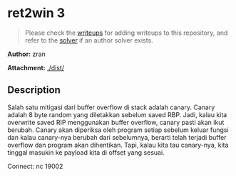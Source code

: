 # ret2win 3

> Please check the [writeups](./writeups/) for adding writeups to this repository, and refer to the [solver](./solver/) if an author solver exists.

**Author:** zran

**Attachment:** [./dist/](./dist/)


## Description
Salah satu mitigasi dari buffer overflow di stack adalah canary. Canary adalah 8 byte random yang diletakkan sebelum saved RBP. Jadi, kalau kita overwrite saved RIP menggunakan buffer overflow, canary pasti akan ikut berubah. Canary akan diperiksa oleh program setiap sebelum keluar fungsi dan kalau canary-nya berubah dari sebelumnya, berarti telah terjadi buffer overflow dan program akan dihentikan. Tapi, kalau kita tau canary-nya, kita tinggal masukin ke payload kita di offset yang sesuai.

Connect: nc  19002